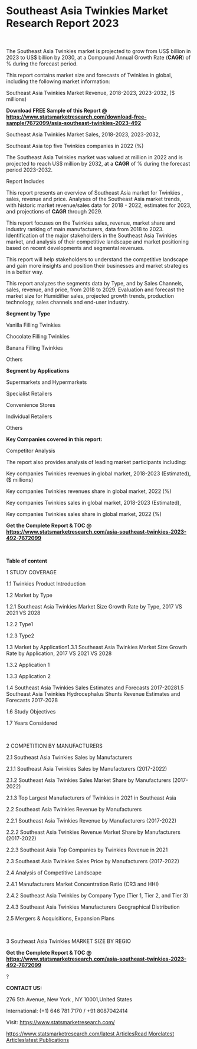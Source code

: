 <h1>Southeast Asia Twinkies Market Research Report 2023</h1><br/><p>The Southeast Asia Twinkies market is projected to grow from US$ billion in 2023 to US$ billion by 2030, at a Compound Annual Growth Rate (<strong>CAGR</strong>) of % during the forecast period.</p>
 
 
 
 <p>This report contains market size and forecasts of Twinkies in global, including the following market information:</p>
 
 
 
 <p>Southeast Asia Twinkies Market Revenue, 2018-2023, 2023-2032, ($ millions)</p>
 
 
 
 <p><strong>Download FREE Sample of this Report @ <a href="https://www.statsmarketresearch.com/download-free-sample/7672099/asia-southeast-twinkies-2023-492">https://www.statsmarketresearch.com/download-free-sample/7672099/asia-southeast-twinkies-2023-492</a></strong></p>
 
 
 
 <p>Southeast Asia Twinkies Market Sales, 2018-2023, 2023-2032,</p>
 
 
 
 <p>Southeast Asia top five Twinkies companies in 2022 (%)</p>
 
 
 
 <p>The Southeast Asia Twinkies market was valued at million in 2022 and is projected to reach US$ million by 2032, at a <strong>CAGR</strong> of % during the forecast period 2023-2032.</p>
 
 
 
 <p>Report Includes</p>
 
 
 
 <p>This report presents an overview of Southeast Asia market for Twinkies , sales, revenue and price. Analyses of the Southeast Asia market trends, with historic market revenue/sales data for 2018 - 2022, estimates for 2023, and projections of <strong>CAGR</strong> through 2029.</p>
 
 
 
 <p>This report focuses on the Twinkies sales, revenue, market share and industry ranking of main manufacturers, data from 2018 to 2023. Identification of the major stakeholders in the Southeast Asia Twinkies market, and analysis of their competitive landscape and market positioning based on recent developments and segmental revenues.</p>
 
 
 
 <p>This report will help stakeholders to understand the competitive landscape and gain more insights and position their businesses and market strategies in a better way.</p>
 
 
 
 <p>This report analyzes the segments data by Type, and by Sales Channels, sales, revenue, and price, from 2018 to 2029. Evaluation and forecast the market size for Humidifier sales, projected growth trends, production technology, sales channels and end-user industry.</p>
 
 
 
 <p><strong>Segment by Type</strong></p>
 
 
 
 <p>Vanilla Filling Twinkies</p>
 
 
 
 <p>Chocolate Filling Twinkies</p>
 
 
 
 <p>Banana Filling Twinkies</p>
 
 
 
 <p>Others</p>
 
 
 
 <p><strong>Segment <strong><strong>by Applications</strong></strong></strong></p>
 
 
 
 <p>Supermarkets and Hypermarkets</p>
 
 
 
 <p>Specialist Retailers</p>
 
 
 
 <p>Convenience Stores</p>
 
 
 
 <p>Individual Retailers</p>
 
 
 
 <p>Others</p>
 
 
 
 <p><strong>Key Companies covered in this report:</strong></p>
 
 
 
 <p>Competitor Analysis</p>
 
 
 
 <p>The report also provides analysis of leading market participants including:</p>
 
 
 
 <p>Key companies Twinkies revenues in global market, 2018-2023 (Estimated), ($ millions)</p>
 
 
 
 <p>Key companies Twinkies revenues share in global market, 2022 (%)</p>
 
 
 
 <p>Key companies Twinkies sales in global market, 2018-2023 (Estimated),</p>
 
 
 
 <p>Key companies Twinkies sales share in global market, 2022 (%)</p>
 
 
 
 <div><b>Get the Complete Report & TOC @ <a href="https://www.statsmarketresearch.com/asia-southeast-twinkies-2023-492-7672099">https://www.statsmarketresearch.com/asia-southeast-twinkies-2023-492-7672099</a></b></div>
 
 
 
 <p><br />
 
 <b>Table of content</b></p>
 
 
 
 <p>1 STUDY COVERAGE<br />
 
 1.1 Twinkies Product Introduction<br />
 
 1.2 Market by Type<br />
 
 1.2.1 Southeast Asia Twinkies Market Size Growth Rate by Type, 2017 VS 2021 VS 2028<br />
 
 1.2.2 Type1<br />
 
 1.2.3 Type2<br />
 
 1.3 Market by Application1.3.1 Southeast Asia Twinkies Market Size Growth Rate by Application, 2017 VS 2021 VS 2028<br />
 
 1.3.2 Application 1<br />
 
 1.3.3 Application 2<br />
 
 1.4 Southeast Asia Twinkies Sales Estimates and Forecasts 2017-20281.5 Southeast Asia Twinkies Hydrocephalus Shunts Revenue Estimates and Forecasts 2017-2028<br />
 
 1.6 Study Objectives<br />
 
 1.7 Years Considered<br />
 
 <br />
 
 2 COMPETITION BY MANUFACTURERS<br />
 
 2.1 Southeast Asia Twinkies Sales by Manufacturers<br />
 
 2.1.1 Southeast Asia Twinkies Sales by Manufacturers (2017-2022)<br />
 
 2.1.2 Southeast Asia Twinkies Sales Market Share by Manufacturers (2017-2022)<br />
 
 2.1.3 Top Largest Manufacturers of Twinkies in 2021 in Southeast Asia<br />
 
 2.2 Southeast Asia Twinkies Revenue by Manufacturers<br />
 
 2.2.1 Southeast Asia Twinkies Revenue by Manufacturers (2017-2022)<br />
 
 2.2.2 Southeast Asia Twinkies Revenue Market Share by Manufacturers (2017-2022)<br />
 
 2.2.3 Southeast Asia Top Companies by Twinkies Revenue in 2021<br />
 
 2.3 Southeast Asia Twinkies Sales Price by Manufacturers (2017-2022)<br />
 
 2.4 Analysis of Competitive Landscape<br />
 
 2.4.1 Manufacturers Market Concentration Ratio (CR3 and HHI)<br />
 
 2.4.2 Southeast Asia Twinkies by Company Type (Tier 1, Tier 2, and Tier 3)<br />
 
 2.4.3 Southeast Asia Twinkies Manufacturers Geographical Distribution<br />
 
 2.5 Mergers & Acquisitions, Expansion Plans<br />
 
 <br />
 
 3 Southeast Asia Twinkies MARKET SIZE BY REGIO</p>
 
 
 
 <div><b>Get the Complete Report & TOC @ <a href="https://www.statsmarketresearch.com/asia-southeast-twinkies-2023-492-7672099">https://www.statsmarketresearch.com/asia-southeast-twinkies-2023-492-7672099</a></b></div>
 
 
 
 <p>? </p>
 
 
 
 <p><b>CONTACT US:</b><br />
 
 276 5th Avenue, New York , NY 10001,United States<br />
 
 International: (+1) 646 781 7170 / +91 8087042414<br />
 
 Visit: <a href="https://www.statsmarketresearch.com/">https://www.statsmarketresearch.com/</a><br />
 
 <a href="https://gyeongbokgung.com">https://www.statsmarketresearch.com/</a><a href="https://hallyeomaritime.com">latest Articles</a><a href="https://jingwansa.com">Read More</a><a href="https://nguoiviet.jp/">latest Articles</a><a href="https://www.intelmarketresearch.com/">latest Publications</a></p>